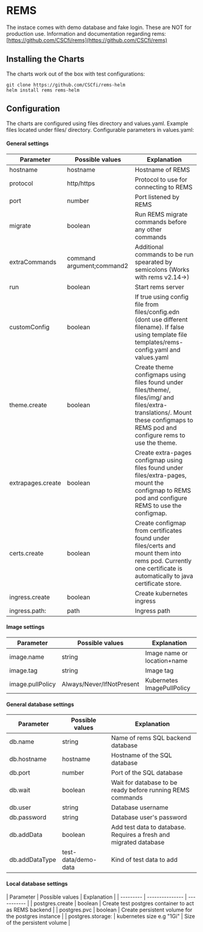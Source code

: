 # REMS

The instace comes with demo database and fake login. These are NOT for production use. Information and documentation regarding rems: [https://github.com/CSCfi/rems](https://github.com/CSCfi/rems)

## Installing the Charts
The charts work out of the box with test configurations:

    git clone https://github.com/CSCfi/rems-helm
    helm install rems rems-helm

## Configuration
The charts are configured using files directory and values.yaml. Example files located under files/ directory. Configurable parameters in values.yaml:


#### General settings

| Parameter | Possible values | Explanation |
| --------- | --------------- | ----------- |
| hostname | hostname | Hostname of REMS |
| protocol | http/https | Protocol to use for connecting to REMS |
| port | number | Port listened by REMS |
| migrate | boolean | Run REMS migrate commands before any other commands |
| extraCommands | command argument;command2 | Additional commands to be run spearated by semicolons (Works with rems v2.14->) |
| run | boolean  | Start rems server |
| customConfig | boolean | If true using config file from files/config.edn (dont use different filename). If false using template file templates/rems-config.yaml and values.yaml |
| theme.create | boolean | Create theme configmaps using files found under files/theme/, files/img/ and files/extra-translations/. Mount these configmaps to REMS pod and configure rems to use the theme. |
| extrapages.create | boolean | Create extra-pages configmap using files found under files/extra-pages, mount the configmap to REMS pod and configure REMS to use the configmap. |
| certs.create | boolean | Create configmap from certificates found under files/certs and mount them into rems pod. Currently one certificate is automatically to java certificate store. |
| ingress.create | boolean | Create kubernetes ingress |
| ingress.path: | path | Ingress path |


#### Image settings

| Parameter | Possible values | Explanation |
| --------- | --------------- | ----------- |
| image.name | string | Image name or location+name |
| image.tag | string | Image tag |
| image.pullPolicy | Always/Never/IfNotPresent | Kubernetes ImagePullPolicy |


#### General database settings

| Parameter | Possible values | Explanation |
| --------- | --------------- | ----------- |
| db.name | string | Name of rems SQL backend database |
| db.hostname | hostname | Hostname of the SQL database |
| db.port | number | Port of the SQL database |
| db.wait | boolean | Wait for database to be ready before running REMS commands |
| db.user | string | Database username |
| db.password | string | Database user's password |
| db.addData | boolean | Add test data to database. Requires a fresh and migrated database |
| db.addDataType | test-data/demo-data | Kind of test data to add |


#### Local database settings

| Parameter | Possible values | Explanation |
| --------- | --------------- | ----------- |
| postgres.create | boolean | Create test postgres container to act as REMS backend |
| postgres.pvc | boolean |  Create persistent volume for the postgres instance |
| postgres.storage: | kubernetes size e.g "1Gi" | Size of the persistent volume |

